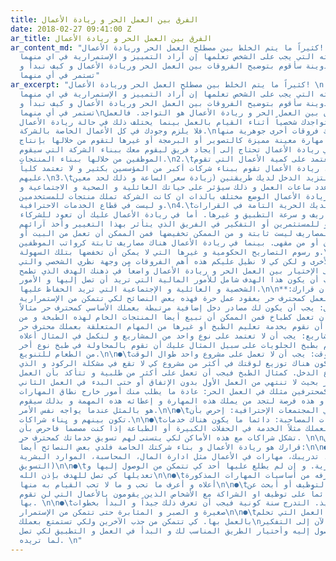 ```yaml
---
title: الفرق بين العمل الحر و ريادة الأعمال
date: 2018-02-27 09:41:00 Z
ar_title: الفرق بين العمل الحر و ريادة الأعمال
ar_content_md: "كثيراً ما يتم الخلط بين مصطلح العمل الحر وريادة الأعمال! \nو لكل منهما
  خواصه و مهاراته التي يجب على الشخص تعلمها إن أراد التمييز و الإستمرارية في اي منهما.
  في هذه التدوينة سأقوم بتوضيح الفروقات بين العمل الحر وريادة الأعمال و كيف تبدأ و
  تستمر في أي منهما"
ar_excerpt: "كثيراً ما يتم الخلط بين مصطلح العمل الحر وريادة الأعمال! \nو لكل منهما
  خواصه و مهاراته التي يجب على الشخص تعلمها إن أراد التمييز و الإستمرارية في اي منهما.
  في هذه التدوينة سأقوم بتوضيح الفروقات بين العمل الحر وريادة الأعمال و كيف تبدأ و
  تستمر في أي منهما\nأكبر الفوارق بين العمل الحر و ريادة الأعمال هو التواجد. فالعمل
  الحر معتمد على تواجدك شخصياً أثناء القيام بالعمل بينما يختلف ذلك في حالة ريادة الأعمال
  فلا يلزم وجودك في كل الأعمال الخاصة بالشركة.\nو هناك فروقات أخرى جوهرية منها:\n1.\tالعمل
  الحر يحتاج إلى مهارة معينة مميزة كالتصوير أو البرمجة أو غيرها لتقوم من خلالها بإنتاج
  عمل لغيرك. في ريادة الأعمال تحتاج إلى إيجاد فريق ليقوم معك ببناء الشركة التي سيقوم
  الموظفين من خلالها ببناء المنتجات.\n2.\tالعمل الحر تعتمد على كمية الأعمال التي تقوم
  بها شخصياً. ريادة الأعمال تقوم ببناء شركات أكبر من المؤسسين بكثير و لا تعتمد كلياً
  عليهم.\n3.\tفي العمل الحر لتزيد الدخل لديك طريقتين (زيادة سعر الساعة و ذلك لحد معين،
  أو زيادة عدد ساعات العمل و ذلك سيؤثر على حياتك العائلية و الصحية و الاجتماعية و
  غيرها). في ريادة الأعمال الوضع مختلف بالذات ان كانت الشركة تملك منتجات للمستخدمين
  و ليست في قطاع الخدمات الاحترافية.\n4.\tفي العمل الحر لديك الحرية التامة في القرارات
  و الوقت و المصاريف و سرعة التطبيق و غيرها. أما في ريادة الأعمال عليك أن تعود للشركاء
  المؤسسين أو للمستثمرين أو التفكير في الفريق الذي يتأثر بهذا التغيير وأخذ آرائهم.\n5.\tفي
  العمل الحر المصاريف ليست ثابتة و من الممكن تخفيضها فمن الممكن أن تعمل من البيت أو
  من غرفة في فندق أو من مقهى. بينما في ريادة الأعمال هناك مصاريف ثابتة كرواتب الموظفين
  و رسوم التصاريح الحكومية و غيرها التي لا يمكن أن تخفضها بتلك السهولة.\n\nهنالك العديد
  من الفروقات الأخرى و لكن كي لا نطيل عليكم هذه أهم الفروقات من وجهة نظري الشخصي والتي
  ستساعدك على الإختيار بين العمل الحر و ريادة الأعمال واضعاً في ذهنك الهدف الذي تطمح
  لتحقيقه. و يجب أن يكون هذا الهدف شامل للأمور المالية التي تريد أن تصل إليها و الأمور
  الشخصية و العائلية و الإجتماعية التي تريد الحفاظ عليها.\n\n**:والآن ان كان قرارك
  العمل كمحترف حر بعقود عمل حرة فهذه بعض النصائح لكي تتمكن من الإستمرارية \n**\n●\tالتنوع.\n\n●\tتنوع
  مصادر الدخل: يجب أن يكون لك مصادر دخل إضافية مرتبطة بعملك الأساسي كمحترف حر مثالاً
  إذا إخترت بأن تعمل كطباخ فمن الممكن أن تبيع أيضاً المنتجات الخام لهذه الطبخة و من
  الممكن أن نقوم بخدمة تعليم الطبخ أو غيرها من المهام المتعلقة بعملك محترف حر.\n\n●\tتنوع
  نوع المشاريع: يجب أن لا تعتمد على نوع واحد من المشاريع و لنكمل في المثال أعلاه.
  إذا كنت تقوم بطبخ الحلويات على سبيل المثال عليك أن تقوم بالمحاولة في طبخ نوع أخر
  من الطعام للتنويع.\n\n●\tتنوع توزيع الوقت: يجب أن لا تعمل على مشروع واحد طوال الوقت.
  فيجب أن يكون هناك توزيع لوقتك في أكثر من مشروع كي لا تقع في مشكلة الركود و الذي
  يعني إنقطاع الدخل. كمثال الطبخ فيجب أن تعمل على أكثر من طلبية و تتأكد بأن العمل
  ثابت و مستمر بحيث لا تنتهي من العمل الأول بدون الإتفاق أو حتى البدء في العمل الثاني\n\n●\tالتسويق\n\n●\tالتعاون
  مع من يعملون كمحترفين مثلك في العمل الحر: عادة ما يطلب منك أمور خارج نطاق المهارات
  التي تملكها و هذه فرصة لتجد من يملك هذه المهارة و إعطائه هذه المهمة و بذلك سيقوم
  هو بالمثل عندما يواجه نفس الأمر.\n\n●\tالتواجد في المجتمعات الإحترافية: إحرص بأن
  تكون بينهم و بناء شراكات.\n\n●\tمن خلال الخدمات المصاحبة: دائما ما يكون هناك خدمات
  مصاحبة لعملك مثلاً الخدمة في الحفلات الكبيرة أو الطباعة إذا كنت مصصماً فاحرص بأن
  تشكل شراكات مع هذه الأماكن لكي يتسنى لهم تسويق خدماتك كمحترف حر. \n\nأما إذا كان
  قرارك هو ريادة الأعمال و بناء شركتك الخاصة فلدي بعض النصائح أيضاً:\n\n●\tقم بقياس
  مهاراتك (خبرتك، تدريبك، مهارات في الأعمال مثل ادارة المال، المحاسبة، الموارد البشرية،
  التسويق)\n\n●\tضع خطة تجارية. و إن لم يطلع عليها أحد كي تتمكن من الوصول إليها و
  تعديلها كي تصل للهدف بإذن الله\n\n●\tتعلم ما لا تعرفه من أساسيات المهارات المذكورة
  أعلاه و أعرف ما تحب و ما لا تحب القيام به منها\n\n●\tإبدأ في التوظيف أو أبحث عن
  شريك. ركز دائماً على توظيف او الشراكة مع الأشخاص الذين يقومون بالأعمال التي لن تقوم
  بها. \n\n●\tالتدرج في التنفيذ. التدرج سنة كونية فيجب أن تعرف ذلك جيداً و البدأ بخطوات
  صغيرة و الصبر و المثابرة حتى تتمكن من الإستمرار\n\n●\tإبني بيئة العمل التي تحلم
  بالعمل بها. كي تتمكن من جذب الآخرين ولكي تستمتع بعملك\nليس عليك الآن إلى التفكير
  فيما تريد الوصول إليه وأختيار الطريق المناسب لك و البدأ في العمل و التطبيق لكي تصل
  لما تريده. \n"
---
```



